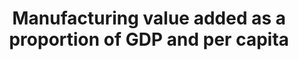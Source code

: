 ---
actual_indicator_available: Manufacturing value added as a percentage of GDP and per
  capita
actual_indicator_available_description: 'As percentage of GDP: The contribution of
  the manufacturing industry as a percentage of overall GDP. Per capita: The contribution
  per capita of the manufacturing industry to overall GDP.'
data_non_statistical: false
date_metadata_updated: '2017-10-20'
date_of_national_source_publication: 09/2016
goal_meta_link: http://unstats.un.org/sdgs/files/metadata-compilation/Metadata-Goal-9.pdf
graph: longitudinal
graph_title: US manufacturing value added as a percentage of GDP
graph_type: line
has_metadata: true
indicator: 9.2.1
indicator_definition: Manufacturing value added (MVA) is the total value of goods
  and services net of intermediate consumption. It is generally compiled as the sum
  of the value added of all manufacturing activity units in operation in the reference
  period. It can be presented in percentage to gross domestic product (GDP) as well
  as per capita for any reference year. MVA growth rates are given at constant prices.
indicator_name: Manufacturing value added as a proportion of GDP and per capita
indicator_sort_order: 09-02-01
indicator_variable: manuf_va_as_pctgdp
layout: indicator
periodicity: Annual
permalink: /9-2-1/
published: true
rationale_interpretation: MVA is a well-recognized and widely used indicator by researchers
  and policy makers to assess the level of industrialization of a country. MVA measures
  the contribution of manufacturing to economy. The indicator is exceptionally good
  for international comparison. Share of MVA in GDP establishes the role of manufacturing
  in the economy. In other words, this indicator specifies the contribution of the
  manufacturing sector to total production. MVA per capita is the basic indicator
  of a country's level of industrialization adjusted for the size of the economy.
  And finally, the MVA growth provides insight into the general direction and magnitude
  of growth for the manufacturing sector. In practice, it is a measure of the rate
  of change that an economy's MVA goes through from one year to another at constant
  prices.
reporting_status: complete
scheduled_update_by_national_source: 10/2017
sdg_goal: 9
source_active_1: true
source_agency_staff_email_1: Andrew.Craig@bea.gov
source_agency_staff_name_1: Andrew Craig
source_agency_survey_dataset_1: Value Added by Industry as a Percentage of Gross Domestic
  Product
source_notes_1: null
source_title_1: null
source_url_1: http://www.bea.gov/iTable/iTableHtml.cfm?reqid=51&step=2&isuri=1
target: Promote inclusive and sustainable industrialization and, by 2030, significantly
  raise industry's share of employment and gross domestic product, in line with national
  circumstances, and double its share in least developed countries.
target_id: '9.2'
time_period: 2000-2016
title: Manufacturing value added as a proportion of GDP and per capita
un_custodial_agency: 'UNIDO (Partnering Agencies: World Bank)'
un_designated_tier: '1'
unit_of_measure: 'As percentage of GDP: Percentage,   Per Capita: Dollars'
us_method_of_computation: 'As Percentage of GDP: Manufacturing value added divded
  by GDP, expressed as a percentage Per Capita: Manufacturing value added divded by
  population'
variable_description: null
variable_notes: null
---